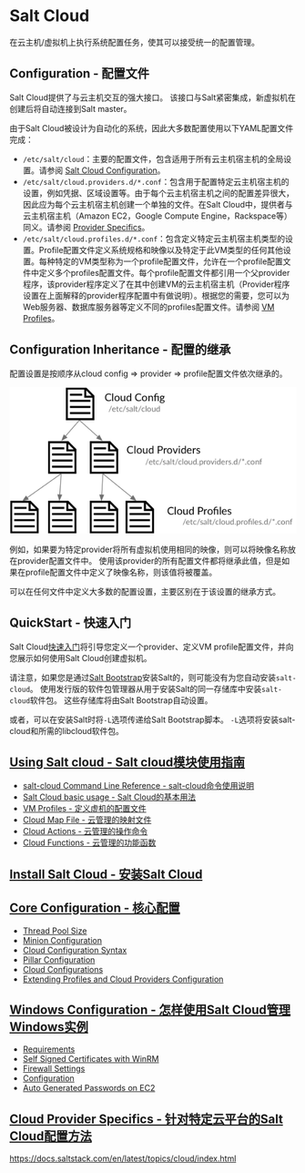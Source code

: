 # Salt Cloud

在云主机/虚拟机上执行系统配置任务，使其可以接受统一的配置管理。

## Configuration - 配置文件

Salt Cloud提供了与云主机交互的强大接口。 该接口与Salt紧密集成，新虚拟机在创建后将自动连接到Salt master。

由于Salt Cloud被设计为自动化的系统，因此大多数配置使用以下YAML配置文件完成：
 - `/etc/salt/cloud`：主要的配置文件，包含适用于所有云主机宿主机的全局设置。请参阅 [Salt Cloud Configuration](https://github.com/watermelonbig/SaltStack-Chinese-ManualBook/blob/master/chapter15/15-3.Salt-Cloud-Core-Configuration.md)。
 - `/etc/salt/cloud.providers.d/*.conf`：包含用于配置特定云主机宿主机的设置，例如凭据、区域设置等。由于每个云主机宿主机之间的配置差异很大，因此应为每个云主机宿主机创建一个单独的文件。在Salt Cloud中，提供者与云主机宿主机（Amazon EC2，Google Compute Engine，Rackspace等）同义。请参阅 [Provider Specifics](https://docs.saltstack.com/en/latest/topics/cloud/index.html#cloud-provider-specifics)。
 - `/etc/salt/cloud.profiles.d/*.conf`：包含定义特定云主机宿主机类型的设置。Profile配置文件定义系统规格和映像以及特定于此VM类型的任何其他设置。每种特定的VM类型称为一个profile配置文件，允许在一个profile配置文件中定义多个profiles配置文件。每个profile配置文件都引用一个父provider程序，该provider程序定义了在其中创建VM的云主机宿主机（Provider程序设置在上面解释的provider程序配置中有做说明）。根据您的需要，您可以为Web服务器、数据库服务器等定义不同的profiles配置文件。请参阅 [VM Profiles](#Cloud-Provider-Specifics)。

## Configuration Inheritance - 配置的继承

配置设置是按顺序从cloud config => provider => profile配置文件依次继承的。

![cloud-settings-inheritance](./images/cloud-settings-inheritance.png)

例如，如果要为特定provider将所有虚拟机使用相同的映像，则可以将映像名称放在provider配置文件中。 使用该provider的所有配置文件都将继承此值，但是如果在profile配置文件中定义了映像名称，则该值将被覆盖。

可以在任何文件中定义大多数的配置设置，主要区别在于该设置的继承方式。

## QuickStart - 快速入门

Salt Cloud[快速入门](https://github.com/watermelonbig/SaltStack-Chinese-ManualBook/blob/master/chapter15/15-1.Salt-Cloud-QuickStart.md)将引导您定义一个provider、定义VM profile配置文件，并向您展示如何使用Salt Cloud创建虚拟机。

请注意，如果您是通过[Salt Bootstrap](https://github.com/watermelonbig/SaltStack-Chinese-ManualBook/blob/master/chapter03/03-3.Additional-Installation-Guides-补充安装说明.md)安装Salt的，则可能没有为您自动安装`salt-cloud`。 使用发行版的软件包管理器从用于安装Salt的同一存储库中安装`salt-cloud`软件包。 这些存储库将由Salt Bootstrap自动设置。

或者，可以在安装Salt时将`-L`选项传递给Salt Bootstrap脚本。 `-L`选项将安装salt-cloud和所需的libcloud软件包。

## [Using Salt cloud - Salt cloud模块使用指南](https://github.com/watermelonbig/SaltStack-Chinese-ManualBook/blob/master/chapter15/15-2.Using-Salt-Cloud.md)
 - [salt-cloud Command Line Reference - salt-cloud命令使用说明](https://github.com/watermelonbig/SaltStack-Chinese-ManualBook/blob/master/chapter15/15-2.Using-Salt-Cloud.md#salt-cloud-Command-Line-Reference---salt-cloud命令使用说明)
 - [Salt Cloud basic usage - Salt Cloud的基本用法](https://github.com/watermelonbig/SaltStack-Chinese-ManualBook/blob/master/chapter15/15-2.Using-Salt-Cloud.md#Salt-Cloud-basic-usage---Salt-Cloud的基本用法)
 - [VM Profiles - 定义虚机的配置文件](https://github.com/watermelonbig/SaltStack-Chinese-ManualBook/blob/master/chapter15/15-2.Using-Salt-Cloud.md#VM-Profiles---定义虚机的配置文件)
 - [Cloud Map File - 云管理的映射文件](https://github.com/watermelonbig/SaltStack-Chinese-ManualBook/blob/master/chapter15/15-2.Using-Salt-Cloud.md#Cloud-Map-File---云管理的映射文件)
 - [Cloud Actions - 云管理的操作命令](https://github.com/watermelonbig/SaltStack-Chinese-ManualBook/blob/master/chapter15/15-2.Using-Salt-Cloud.md#Cloud-Actions---云管理的操作命令)
 - [Cloud Functions - 云管理的功能函数](https://github.com/watermelonbig/SaltStack-Chinese-ManualBook/blob/master/chapter15/15-2.Using-Salt-Cloud.md#Cloud-Functions---云管理的功能函数)

## [Install Salt Cloud - 安装Salt Cloud](https://github.com/watermelonbig/SaltStack-Chinese-ManualBook/blob/master/chapter15/15-3.Salt-Cloud-Core-Configuration.md#Install-Salt-Cloud---安装Salt-Cloud)
## [Core Configuration - 核心配置](https://github.com/watermelonbig/SaltStack-Chinese-ManualBook/blob/master/chapter15/15-3.Salt-Cloud-Core-Configuration.md#Core-Configuration---核心配置)
 - [Thread Pool Size](https://github.com/watermelonbig/SaltStack-Chinese-ManualBook/blob/master/chapter15/15-3.Salt-Cloud-Core-Configuration.md#Thread-Pool-Size)
 - [Minion Configuration](https://github.com/watermelonbig/SaltStack-Chinese-ManualBook/blob/master/chapter15/15-3.Salt-Cloud-Core-Configuration.md#Minion-Configuration)
 - [Cloud Configuration Syntax](https://github.com/watermelonbig/SaltStack-Chinese-ManualBook/blob/master/chapter15/15-3.Salt-Cloud-Core-Configuration.md#Cloud-Configuration-Syntax)
 - [Pillar Configuration](https://github.com/watermelonbig/SaltStack-Chinese-ManualBook/blob/master/chapter15/15-3.Salt-Cloud-Core-Configuration.md#Pillar-Configuration)
 - [Cloud Configurations](https://github.com/watermelonbig/SaltStack-Chinese-ManualBook/blob/master/chapter15/15-3.Salt-Cloud-Core-Configuration.md#Cloud-Configurations)
 - [Extending Profiles and Cloud Providers Configuration](https://github.com/watermelonbig/SaltStack-Chinese-ManualBook/blob/master/chapter15/15-3.Salt-Cloud-Core-Configuration.md#Extending-Profiles-and-Cloud-Providers-Configuration)

## [Windows Configuration - 怎样使用Salt Cloud管理Windows实例](https://github.com/watermelonbig/SaltStack-Chinese-ManualBook/blob/master/chapter15/15-4.Salt-Cloud-Windows-Configuration.md)
 - [Requirements](https://github.com/watermelonbig/SaltStack-Chinese-ManualBook/blob/master/chapter15/15-4.Salt-Cloud-Windows-Configuration.md#Requirements)
 - [Self Signed Certificates with WinRM](https://github.com/watermelonbig/SaltStack-Chinese-ManualBook/blob/master/chapter15/15-4.Salt-Cloud-Windows-Configuration.md#Self-Signed-Certificates-with-WinRM)
 - [Firewall Settings](https://github.com/watermelonbig/SaltStack-Chinese-ManualBook/blob/master/chapter15/15-4.Salt-Cloud-Windows-Configuration.md#Firewall-Settings)
 - [Configuration](https://github.com/watermelonbig/SaltStack-Chinese-ManualBook/blob/master/chapter15/15-4.Salt-Cloud-Windows-Configuration.md#Configuration)
 - [Auto Generated Passwords on EC2](https://github.com/watermelonbig/SaltStack-Chinese-ManualBook/blob/master/chapter15/15-4.Salt-Cloud-Windows-Configuration.md#Auto-Generated-Passwords-on-EC2)

## [Cloud Provider Specifics - 针对特定云平台的Salt Cloud配置方法](https://docs.saltstack.com/en/latest/topics/cloud/index.html#cloud-provider-specifics)





https://docs.saltstack.com/en/latest/topics/cloud/index.html
